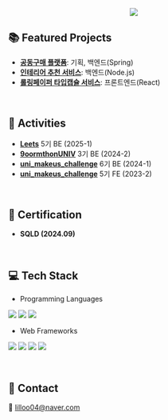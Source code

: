 <p align="center">
  <img src="https://capsule-render.vercel.app/api?type=waving&color=gradient&height=200&section=header&text=Hello,%20I'm%20Sihyeon!&fontSize=45&fontColor=ffffff&animation=fadeIn" />
</p>

## 📚 Featured Projects  
- [**공동구매 플랫폼**](https://github.com/9oormthon-univ/2024_DANPOONG_TEAM_49_BE): 기획, 백엔드(Spring)
- [**인테리어 추천 서비스**](https://github.com/house-making-node/BACKEND): 백엔드(Node.js)
- [**롤링페이퍼 타입캡슐 서비스**](https://github.com/REmemory-team/REmemory-Web): 프론트엔드(React)
</br>


## 🏫 Activities  
<ul>
  <li><a href="https://github.com/Leets-Official"><strong>Leets</strong></a> 5기 BE (2025-1)</li>
  <li><a href="https://github.com/9oormthon-univ"><strong>9oormthonUNIV</strong></a> 3기 BE (2024-2)</li>
  <li><a href="https://github.com/Gachon-UMC"><strong>uni_makeus_challenge</strong></a> 6기 BE (2024-1)</li>
  <li><a href="https://github.com/Gachon-UMC"><strong>uni_makeus_challenge</strong></a> 5기 FE (2023-2)</li>
</ul>
</br>

## 📝 Certification  
- **SQLD (2024.09)**
</br>

## 💻 Tech Stack
- Programming Languages  
<p>
  <img src="https://img.shields.io/badge/Java-%23F8981D?style=flat&logo=java&logoColor=white" />
  <img src="https://img.shields.io/badge/JavaScript-%23F7DF1E?style=flat&logo=javascript&logoColor=black" />
  <img src="https://img.shields.io/badge/C-%23A8B9CC?style=flat&logo=c&logoColor=white" />
</p>

- Web Frameworks  
<p>
  <img src="https://img.shields.io/badge/Spring-%236DB33F?style=flat&logo=spring&logoColor=white" />
  <img src="https://img.shields.io/badge/Node.js-%234285F4?style=flat&logo=node.js&logoColor=white" />
  <img src="https://img.shields.io/badge/Express-%23404D59?style=flat&logo=express&logoColor=white" />
  <img src="https://img.shields.io/badge/React-%2361DAFB?style=flat&logo=react&logoColor=black" />
</p>
</br>

## 📧 Contact  
📩 <a href="mailto:lilloo04@naver.com">lilloo04@naver.com</a>
